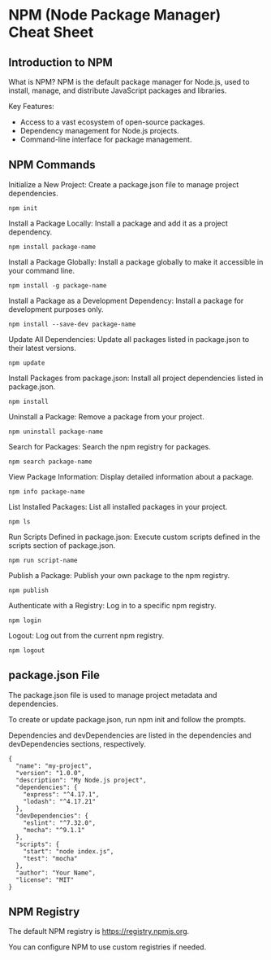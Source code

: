 # NPM (Node Package Manager) Cheat Sheet

## Introduction to NPM

What is NPM? NPM is the default package manager for Node.js, used to install, manage, and distribute JavaScript packages and libraries.

Key Features:

- Access to a vast ecosystem of open-source packages.
- Dependency management for Node.js projects.
- Command-line interface for package management.

## NPM Commands

Initialize a New Project: Create a package.json file to manage project dependencies.

```
npm init
```

Install a Package Locally: Install a package and add it as a project dependency.

```
npm install package-name
```

Install a Package Globally: Install a package globally to make it accessible in your command line.

```
npm install -g package-name
```

Install a Package as a Development Dependency: Install a package for development purposes only.

```
npm install --save-dev package-name
```

Update All Dependencies: Update all packages listed in package.json to their latest versions.

```
npm update
```

Install Packages from package.json: Install all project dependencies listed in package.json.

```
npm install
```

Uninstall a Package: Remove a package from your project.

```
npm uninstall package-name
```

Search for Packages: Search the npm registry for packages.

```
npm search package-name
```

View Package Information: Display detailed information about a package.

```
npm info package-name
```

List Installed Packages: List all installed packages in your project.

```
npm ls
```

Run Scripts Defined in package.json: Execute custom scripts defined in the scripts section of package.json.

```
npm run script-name
```

Publish a Package: Publish your own package to the npm registry.

```
npm publish
```

Authenticate with a Registry: Log in to a specific npm registry.

```
npm login
```

Logout: Log out from the current npm registry.

```
npm logout
```

## package.json File

The package.json file is used to manage project metadata and dependencies.

To create or update package.json, run npm init and follow the prompts.

Dependencies and devDependencies are listed in the dependencies and devDependencies sections, respectively.

```
{
  "name": "my-project",
  "version": "1.0.0",
  "description": "My Node.js project",
  "dependencies": {
    "express": "^4.17.1",
    "lodash": "^4.17.21"
  },
  "devDependencies": {
    "eslint": "^7.32.0",
    "mocha": "^9.1.1"
  },
  "scripts": {
    "start": "node index.js",
    "test": "mocha"
  },
  "author": "Your Name",
  "license": "MIT"
}
```

## NPM Registry

The default NPM registry is https://registry.npmjs.org.

You can configure NPM to use custom registries if needed.
